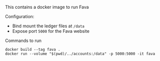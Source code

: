 This contains a docker image to run Fava

Configuration:

- Bind mount the ledger files at `/data`
- Expose port `5000` for the Fava website

Commands to run

```
docker build --tag fava .
docker run --volume "$(pwd)/../accounts:/data" -p 5000:5000 -it fava
```
